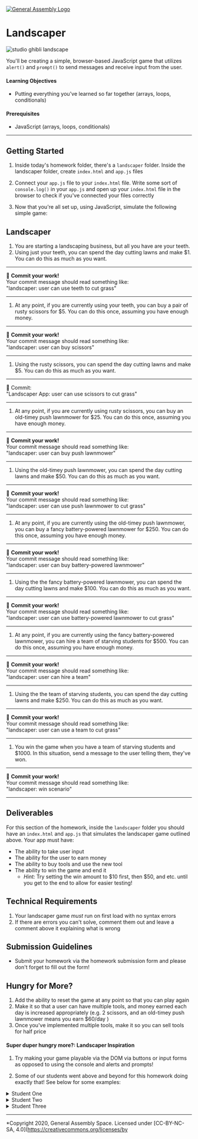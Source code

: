 [![General Assembly Logo](/ga_cog.png)](https://generalassemb.ly)

# Landscaper

![studio ghibli landscape](https://peakmemory.files.wordpress.com/2014/06/cliufqx.jpg)

You'll be creating a simple, browser-based JavaScript game that utilizes `alert()` and `prompt()` to send messages and receive input from the user.

#### Learning Objectives

- Putting everything you've learned so far together (arrays, loops, conditionals)

#### Prerequisites

- JavaScript (arrays, loops, conditionals)

---

## Getting Started

1. Inside today's homework folder, there's a `landscaper` folder. Inside the landscaper folder, create `index.html` and `app.js` files

1. Connect your `app.js` file to your `index.html` file. Write some sort of `console.log()` in your `app.js` and open up your `index.html` file in the browser to check if you've connected your files correctly

1. Now that you're all set up, using JavaScript, simulate the following simple game:

## Landscaper

1. You are starting a landscaping business, but all you have are your teeth.
1. Using just your teeth, you can spend the day cutting lawns and make $1. You can do this as much as you want.

<hr>
&#x1F534; <b>Commit your work!</b> <br>
Your commit message should read something like: <br>
"landscaper: user can use teeth to cut grass"
<hr>

1. At any point, if you are currently using your teeth, you can buy a pair of rusty scissors for $5. You can do this once, assuming you have enough money.

<hr>
&#x1F534; <b>Commit your work!</b> <br>
Your commit message should read something like: <br>
"landscaper: user can buy scissors"
<hr>

1. Using the rusty scissors, you can spend the day cutting lawns and make $5. You can do this as much as you want.

<hr>
&#x1F534; Commit:  <br>
"Landscaper App: user can use scissors to cut grass"
<hr>

1. At any point, if you are currently using rusty scissors, you can buy an old-timey push lawnmower for $25. You can do this once, assuming you have enough money.

<hr>
&#x1F534; <b>Commit your work!</b> <br>
Your commit message should read something like: <br>
"landscaper: user can buy push lawnmower"
<hr>

1. Using the old-timey push lawnmower, you can spend the day cutting lawns and make $50. You can do this as much as you want.

<hr>
&#x1F534; <b>Commit your work!</b> <br>
Your commit message should read something like: <br>
"landscaper: user can use push lawnmower to cut grass"
<hr>

1. At any point, if you are currently using the old-timey push lawnmower, you can buy a fancy battery-powered lawnmower for $250. You can do this once, assuming you have enough money.

<hr>
&#x1F534; <b>Commit your work!</b><br>
Your commit message should read something like: <br>
"landscaper: user can buy battery-powered lawnmower"
<hr>

1. Using the the fancy battery-powered lawnmower, you can spend the day cutting lawns and make $100. You can do this as much as you want.

<hr>
&#x1F534;  <b>Commit your work!</b> <br>
Your commit message should read something like: <br>
"landscaper: user can use battery-powered lawnmower to cut grass"
<hr>

1. At any point, if you are currently using the fancy battery-powered lawnmower, you can hire a team of starving students for $500. You can do this once, assuming you have enough money.

<hr>
&#x1F534;  <b>Commit your work!</b> <br>
Your commit message should read something like: <br>
"landscaper: user can hire a team"
<hr>

1. Using the the team of starving students, you can spend the day cutting lawns and make $250. You can do this as much as you want.

<hr>
&#x1F534;  <b>Commit your work!</b> <br>
Your commit message should read something like: <br>
"landscaper: user can use a team to cut grass"
<hr>

1. You win the game when you have a team of starving students and $1000. In this situation, send a message to the user telling them, they've won.

<hr>
&#x1F534;  <b>Commit your work!</b> <br>
Your commit message should read something like: <br>
"landscaper: win scenario"
<hr>

## Deliverables

For this section of the homework, inside the `landscaper` folder you should have an `index.html` and `app.js` that simulates the landscaper game outlined above. Your app must have:

- The ability to take user input
- The ability for the user to earn money
- The ability to buy tools and use the new tool
- The ability to win the game and end it
  - _Hint:_ Try setting the win amount to $10 first, then $50, and etc. until you get to the end to allow for easier testing!

## Technical Requirements

1. Your landscaper game _must_ run on first load with no syntax errors
1. If there are errors you can't solve, comment them out and leave a comment above it explaining what is wrong

## Submission Guidelines

- Submit your homework via the homework submission form and please don't forget to fill out the form!

## Hungry for More?

1. Add the ability to reset the game at any point so that you can play again
1. Make it so that a user can have multiple tools, and money earned each day is increased appropriately (e.g. 2 scissors, and an old-timey push lawnmower means you earn $60/day )
1. Once you've implemented multiple tools, make it so you can sell tools for half price

#### Super duper hungry more?: Landscaper Inspiration

1. Try making your game playable via the DOM via buttons or input forms as opposed to using the console and alerts and prompts!

1. Some of our students went above and beyond for this homework doing exactly that! See below for some examples:

<details><summary>Student One</summary>

![first screen](https://i.imgur.com/BABhJ5O.png)

![buying tools](https://i.imgur.com/ocxAvt9.png)

![end](https://i.imgur.com/HY2jU8g.png)

</details>

<details><summary>Student Two</summary>

![first screen](https://i.imgur.com/ekQLWtZ.png)

![options](https://i.imgur.com/txAHwK0.png)

![more options](https://i.imgur.com/o8Dc5tF.png)

![buying tools](https://i.imgur.com/2olGG6o.png)

![more options](https://i.imgur.com/YHLD4Sd.png)

![end](https://i.imgur.com/N9f7BkA.png)

</details>

<details><summary>Student Three</summary>

![](https://i.imgur.com/ClNabWU.jpg)

![](https://i.imgur.com/6xPwych.jpg)

![](https://i.imgur.com/gZpgduf.jpg)

</details>

---

\*Copyright 2020, General Assembly Space. Licensed under [CC-BY-NC-SA, 4.0](https://creativecommons.org/licenses/by
